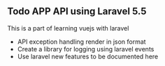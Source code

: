 ## Todo APP API using Laravel 5.5

This is a part of learning vuejs with laravel
- API exception handling render in json format
- Create a library for logging using laravel events
- Use laravel new features to be documented here
